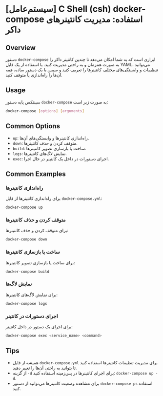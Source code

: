 # [سیستم‌عامل] C Shell (csh) docker-compose استفاده: مدیریت کانتینرهای داکر

## Overview
دستور `docker-compose` ابزاری است که به شما امکان می‌دهد تا چندین کانتینر داکر را به صورت همزمان و به راحتی مدیریت کنید. با استفاده از یک فایل YAML، می‌توانید تنظیمات و وابستگی‌های مختلف کانتینرها را تعریف کنید و سپس با یک دستور ساده، همه آن‌ها را راه‌اندازی یا متوقف کنید.

## Usage
سینتکس پایه دستور `docker-compose` به صورت زیر است:

```bash
docker-compose [options] [arguments]
```

## Common Options
- `up`: راه‌اندازی کانتینرها و وابستگی‌های آن‌ها.
- `down`: متوقف کردن و حذف کانتینرها.
- `build`: ساخت یا بازسازی تصویر کانتینرها.
- `logs`: نمایش لاگ‌های کانتینرها.
- `exec`: اجرای دستورات در داخل یک کانتینر در حال اجرا.

## Common Examples
### راه‌اندازی کانتینرها
برای راه‌اندازی کانتینرها از فایل `docker-compose.yml`:

```bash
docker-compose up
```

### متوقف کردن و حذف کانتینرها
برای متوقف کردن و حذف کانتینرها:

```bash
docker-compose down
```

### ساخت یا بازسازی کانتینرها
برای ساخت یا بازسازی تصویر کانتینرها:

```bash
docker-compose build
```

### نمایش لاگ‌ها
برای نمایش لاگ‌های کانتینرها:

```bash
docker-compose logs
```

### اجرای دستورات در کانتینر
برای اجرای یک دستور در داخل کانتینر:

```bash
docker-compose exec <service_name> <command>
```

## Tips
- همیشه از فایل `docker-compose.yml` برای مدیریت تنظیمات کانتینرها استفاده کنید تا بتوانید به راحتی آن‌ها را تغییر دهید.
- از گزینه `-d` برای اجرای کانتینرها در پس‌زمینه استفاده کنید: `docker-compose up -d`.
- برای مشاهده وضعیت کانتینرها می‌توانید از دستور `docker-compose ps` استفاده کنید.